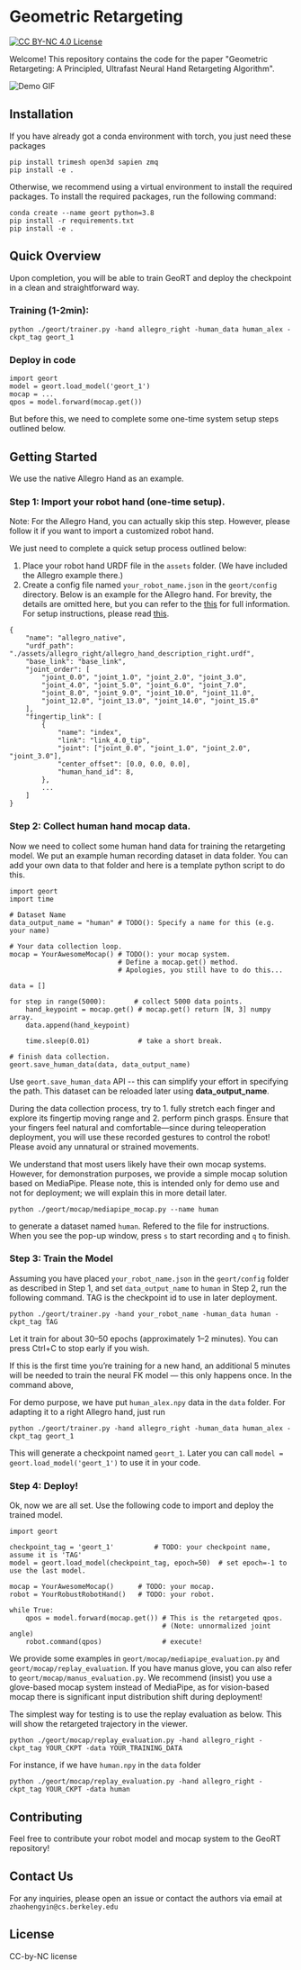 # Geometric Retargeting

[![CC BY-NC 4.0 License](https://licensebuttons.net/l/by-nc/4.0/88x31.png)](https://creativecommons.org/licenses/by-nc/4.0/)

Welcome! This repository contains the code for the paper "Geometric Retargeting: A Principled, Ultrafast Neural Hand Retargeting Algorithm".

![Demo GIF](./images/demo.gif)
## Installation
If you have already got a conda environment with torch, you just need these packages
```
pip install trimesh open3d sapien zmq
pip install -e .
```

Otherwise, we recommend using a virtual environment to install the required packages. To install the required packages, run the following command:
```
conda create --name geort python=3.8
pip install -r requirements.txt
pip install -e .
```
## Quick Overview
Upon completion, you will be able to train GeoRT and deploy the checkpoint in a clean and straightforward way. 
### Training (1-2min):
```
python ./geort/trainer.py -hand allegro_right -human_data human_alex -ckpt_tag geort_1
```
### Deploy in code
```
import geort
model = geort.load_model('geort_1')
mocap = ...
qpos = model.forward(mocap.get())
```
But before this, we need to complete some one-time system setup steps outlined below.

## Getting Started
We use the native Allegro Hand as an example. 

### Step 1: Import your robot hand (one-time setup).
Note: For the Allegro Hand, you can actually skip this step. However, please follow it if you want to import a customized robot hand.

We just need to complete a quick setup process outlined below:

1. Place your robot hand URDF file in the ``assets`` folder. (We have included the Allegro example there.)
2. Create a config file named ``your_robot_name.json`` in the ``geort/config`` directory. Below is an example for the Allegro hand. For brevity, the details are omitted here, but you can refer to the [this](./geort/config/allegro_right.json) for full information. For setup instructions, please read [this](./geort/config/template.py).

```
{
    "name": "allegro_native",  
    "urdf_path": "./assets/allegro_right/allegro_hand_description_right.urdf",
    "base_link": "base_link",
    "joint_order": [
        "joint_0.0", "joint_1.0", "joint_2.0", "joint_3.0",
        "joint_4.0", "joint_5.0", "joint_6.0", "joint_7.0",
        "joint_8.0", "joint_9.0", "joint_10.0", "joint_11.0",
        "joint_12.0", "joint_13.0", "joint_14.0", "joint_15.0"
    ],
    "fingertip_link": [
        {
            "name": "index",
            "link": "link_4.0_tip",
            "joint": ["joint_0.0", "joint_1.0", "joint_2.0", "joint_3.0"],
            "center_offset": [0.0, 0.0, 0.0],
            "human_hand_id": 8,
        },
        ...
    ]
}

```

### Step 2: Collect human hand mocap data.
Now we need to collect some human hand data for training the retargeting model. We put an example human recording dataset in data folder. You can add your own data to that folder and here is a template python script to do this.

```
import geort
import time

# Dataset Name
data_output_name = "human" # TODO(): Specify a name for this (e.g. your name)

# Your data collection loop.
mocap = YourAwesomeMocap() # TODO(): your mocap system.
                           # Define a mocap.get() method.
                           # Apologies, you still have to do this...
 
data = []

for step in range(5000):       # collect 5000 data points.
    hand_keypoint = mocap.get() # mocap.get() return [N, 3] numpy array.
    data.append(hand_keypoint)
    
    time.sleep(0.01)            # take a short break.

# finish data collection.
geort.save_human_data(data, data_output_name)
```
Use ``geort.save_human_data`` API -- this can simplify your effort in specifying the path. This dataset can be reloaded later using **data_output_name**. 

During the data collection process, try to 1. fully stretch each finger and explore its fingertip moving range and 2. perform pinch grasps. Ensure that your fingers feel natural and comfortable—since during teleoperation deployment, you will use these recorded gestures to control the robot! Please avoid any unnatural or strained movements.

We understand that most users likely have their own mocap systems. However, for demonstration purposes, we provide a simple mocap solution based on MediaPipe. Please note, this is intended only for demo use and not for deployment; we will explain this in more detail later.

```
python ./geort/mocap/mediapipe_mocap.py --name human
```
to generate a dataset named ``human``. Refered to the file for instructions. When you see the pop-up window, press ``s`` to start recording and ``q`` to finish. 

### Step 3: Train the Model
Assuming you have placed ``your_robot_name.json`` in the ``geort/config`` folder as described in Step 1, and set ``data_output_name`` to ``human`` in Step 2, run the following command. TAG is the checkpoint id to use in later deployment.

```
python ./geort/trainer.py -hand your_robot_name -human_data human -ckpt_tag TAG
```

Let it train for about 30–50 epochs (approximately 1–2 minutes). You can press Ctrl+C to stop early if you wish. 

If this is the first time you’re training for a new hand, an additional 5 minutes will be needed to train the neural FK model — this only happens once.
In the command above, 

For demo purpose, we have put ``human_alex.npy`` data in the ``data`` folder. For adapting it to a right Allegro hand, just run

```
python ./geort/trainer.py -hand allegro_right -human_data human_alex -ckpt_tag geort_1
```
This will generate a checkpoint named ``geort_1``. Later you can call ``model = geort.load_model('geort_1')`` to use it in your code.

### Step 4: Deploy!
Ok, now we are all set. Use the following code to import and deploy the trained model. 

```
import geort

checkpoint_tag = 'geort_1'          # TODO: your checkpoint name, assume it is 'TAG'
model = geort.load_model(checkpoint_tag, epoch=50)  # set epoch=-1 to use the last model.

mocap = YourAwesomeMocap()      # TODO: your mocap.
robot = YourRobustRobotHand()   # TODO: your robot.

while True:
    qpos = model.forward(mocap.get()) # This is the retargeted qpos. 
                                      # (Note: unnormalized joint angle)
    robot.command(qpos)               # execute!

```
We provide some examples in ``geort/mocap/mediapipe_evaluation.py`` and ``geort/mocap/replay_evaluation``. If you have manus glove, you can also refer to ``geort/mocap/manus_evaluation.py``. We recommend (insist) you use a glove-based mocap system instead of MediaPipe, as for vision-based mocap there is significant input distribution shift during deployment!

The simplest way for testing is to use the replay evaluation as below. This will show the retargeted trajectory in the viewer. 
```
python ./geort/mocap/replay_evaluation.py -hand allegro_right -ckpt_tag YOUR_CKPT -data YOUR_TRAINING_DATA
```
For instance, if we have ``human.npy`` in the ``data`` folder
```
python ./geort/mocap/replay_evaluation.py -hand allegro_right -ckpt_tag YOUR_CKPT -data human
```
## Contributing
Feel free to contribute your robot model and mocap system to the GeoRT repository!

## Contact Us
For any inquiries, please open an issue or contact the authors via email at ``zhaohengyin@cs.berkeley.edu``
<!-- ## Bibliography -->

## License
CC-by-NC license


